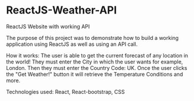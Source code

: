 # ReactJS-Weather-API
ReactJS Website with working API


The purpose of this project was to demonstrate how to build a working application using ReactJS as well as using an API call. 

How it works: The user is able to get the current forecast of any location in the world! They must enter the City in which the user wants
for example, London. Then they must enter the Country Code: UK. Once the user clicks  the "Get Weather!" button it will retrieve the Temperature
Conditions and more.

Technologies used: React, React-bootstrap, CSS
